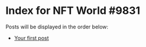 # Index for NFT World #9831
Posts will be displayed in the order below:

- [Your first post](./001-first.md)

